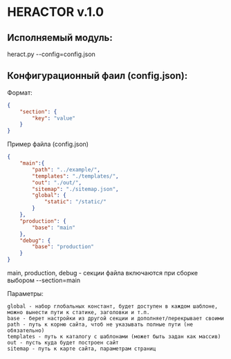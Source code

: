 
HERACTOR v.1.0
==============

Исполняемый модуль:
-------------------

 heract.py --config=config.json


Конфигурационный фаил (config.json):
------------------------------------



Формат:

```json
{
    "section": {
        "key": "value"
    }
}
```

Пример файла (config.json)

```json
{
    "main":{
        "path": "../example/",
        "templates": "./templates/",
        "out": "./out/",
        "sitemap": "./sitemap.json",
        "global": {
            "static": "/static/"
        }
    },
    "production": {
        "base": "main"
    },
    "debug": {
        "base": "production"
    }
}
```

main, production, debug - секции файла включаются при сборке выбором --section=main

Параметры:

    global - набор глобальных констант, будет доступен в каждом шаблоне, можно вынести пути к статике, заголовки и т.п.
    base - берет настройки из другой секции и дополняет/перекрывает своими
    path - путь к корню сайта, чтоб не указывать полные пути (не обязательно)
    templates - путь к каталогу с шаблонами (может быть задан как массив)
    out - пусть куда будет построен сайт
    sitemap - путь к карте сайта, параметрам страниц
